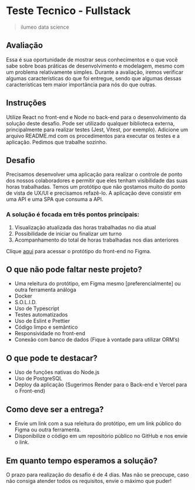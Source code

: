 # Teste Tecnico - Fullstack

> ilumeo data science

## Avaliação

Essa é sua oportunidade de mostrar seus conhecimentos e o que você sabe sobre boas práticas de desenvolvimento e modelagem, mesmo com um problema relativamente simples. Durante a avaliação, iremos verificar algumas características do que foi entregue, sendo que algumas dessas características tem maior importância para nós do que outras.

## Instruções

Utilize React no front-end e Node no back-end para o desenvolvimento da solução deste desafio. Pode ser utilizado qualquer biblioteca externa, principalmente para realizar testes (Jest, Vitest, por exemplo). Adicione um arquivo README.md com os procedimentos para executar os testes e a aplicação. Pedimos que trabalhe sozinho.

## Desafio

Precisamos desenvolver uma aplicação para realizar o controle de ponto dos nossos colaboradores e permitir que eles tenham visibilidade das suas horas trabalhadas. Temos um protótipo que não gostamos muito do ponto de vista de UX/UI e precisamos refazê-lo. A aplicação deve consistir em uma API e uma SPA que consuma a API.

### A solução é focada em três pontos principais:

1. Visualização atualizada das horas trabalhadas no dia atual
2. Possibilidade de iniciar ou finalizar um turno
3. Acompanhamento do total de horas trabalhadas nos dias anteriores

Clique [aqui](https://www.figma.com/file/fQaTM68I4Bi8YnmFzoTNFk/Ilumeo---Teste-Fullstack?node-id=0%3A1&t=Bh49PfFY5sob17t5-1) para acessar o protótipo do front-end no Figma.

## O que não pode faltar neste projeto?

- Uma releitura do protótipo, em Figma mesmo [preferencialmente] ou outra ferramenta análoga
- Docker
- S.O.L.I.D.
- Uso de Typescript
- Testes automatizados
- Uso de Eslint e Prettier
- Código limpo e semântico
- Responsividade no front-end
- Conexão com banco de dados (Fique à vontade para utilizar ORM’s)

## O que pode te destacar?

- Uso de funções nativas do Node.js
- Uso de PostgreSQL
- Deploy da aplicação (Sugerimos Render para o Back-end e Vercel para o Front-end)

## Como deve ser a entrega?

- Envie um link com a sua releitura do protótipo, em um link público do Figma ou outra ferramenta.
- Disponibilize o código em um repositório público no GitHub e nos envie o link.

## Em quanto tempo esperamos a solução?

O prazo para realização do desafio é de 4 dias. Mas não se preocupe, caso não consiga atender todos os requisitos, envie o máximo que puder!

